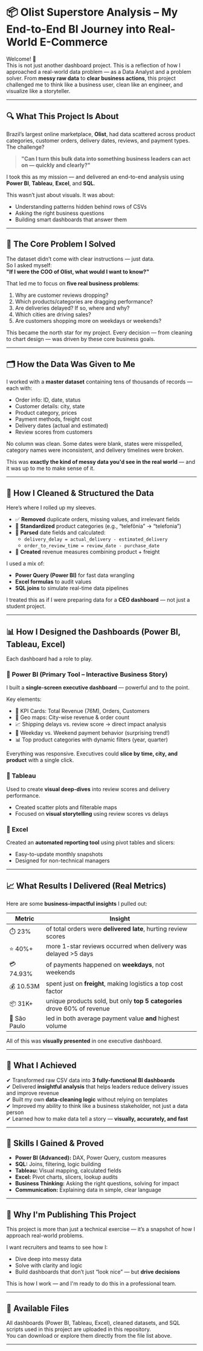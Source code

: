 # 📦 Olist Superstore Analysis – My End-to-End BI Journey into Real-World E-Commerce

Welcome! 👋  
This is not just another dashboard project. This is a reflection of how I approached a real-world data problem — as a Data Analyst and a problem solver. From **messy raw data** to **clear business actions**, this project challenged me to think like a business user, clean like an engineer, and visualize like a storyteller.

---

## 🔍 What This Project Is About

Brazil’s largest online marketplace, **Olist**, had data scattered across product categories, customer orders, delivery dates, reviews, and payment types. The challenge?  
> **"Can I turn this bulk data into something business leaders can act on — quickly and clearly?"**

I took this as my mission — and delivered an end-to-end analysis using **Power BI**, **Tableau**, **Excel**, and **SQL**.

This wasn’t just about visuals. It was about:
- Understanding patterns hidden behind rows of CSVs
- Asking the right business questions
- Building smart dashboards that answer them

---

## 🧠 The Core Problem I Solved

The dataset didn’t come with clear instructions — just data.  
So I asked myself:  
**"If I were the COO of Olist, what would I want to know?"**

That led me to focus on **five real business problems**:
1. Why are customer reviews dropping?
2. Which products/categories are dragging performance?
3. Are deliveries delayed? If so, where and why?
4. Which cities are driving sales?
5. Are customers shopping more on weekdays or weekends?

This became the north star for my project. Every decision — from cleaning to chart design — was driven by these core business goals.

---

## 🗂️ How the Data Was Given to Me

I worked with a **master dataset** containing tens of thousands of records — each with:
- Order info: ID, date, status
- Customer details: city, state
- Product category, prices
- Payment methods, freight cost
- Delivery dates (actual and estimated)
- Review scores from customers

No column was clean. Some dates were blank, states were misspelled, category names were inconsistent, and delivery timelines were broken.

This was **exactly the kind of messy data you'd see in the real world** — and it was up to me to make sense of it.

---

## 🧹 How I Cleaned & Structured the Data

Here’s where I rolled up my sleeves.

- ✅ **Removed** duplicate orders, missing values, and irrelevant fields  
- 🔁 **Standardized** product categories (e.g., “telefônia” → “telefonia”)  
- 📆 **Parsed** date fields and calculated:
  - `delivery_delay = actual_delivery - estimated_delivery`
  - `order_to_review_time = review_date - purchase_date`  
- 💸 **Created** revenue measures combining product + freight

I used a mix of:
- **Power Query (Power BI)** for fast data wrangling
- **Excel formulas** to audit values
- **SQL joins** to simulate real-time data pipelines

I treated this as if I were preparing data for a **CEO dashboard** — not just a student project.

---

## 📊 How I Designed the Dashboards (Power BI, Tableau, Excel)

Each dashboard had a role to play.

### 🔷 Power BI (Primary Tool – Interactive Business Story)
I built a **single-screen executive dashboard** — powerful and to the point.

Key elements:
- 🚀 KPI Cards: Total Revenue (76M), Orders, Customers
- 📍 Geo maps: City-wise revenue & order count
- 📈 Shipping delays vs. review score → direct impact analysis
- 🧾 Weekday vs. Weekend payment behavior (surprising trend!)
- 📊 Top product categories with dynamic filters (year, quarter)

Everything was responsive. Executives could **slice by time, city, and product** with a single click.

### 🔷 Tableau
Used to create **visual deep-dives** into review scores and delivery performance.
- Created scatter plots and filterable maps
- Focused on **visual storytelling** using review scores vs delays

### 🔷 Excel
Created an **automated reporting tool** using pivot tables and slicers:
- Easy-to-update monthly snapshots
- Designed for non-technical managers

---

## 📈 What Results I Delivered (Real Metrics)

Here are some **business-impactful insights** I pulled out:

| Metric | Insight |
|--------|---------|
| ⏱️ 23% | of total orders were **delivered late**, hurting review scores |
| ⭐ 40%+ | more 1-star reviews occurred when delivery was delayed >5 days |
| 💳 74.93% | of payments happened on **weekdays**, not weekends |
| 💰 10.53M | spent just on **freight**, making logistics a top cost factor |
| 📦 31K+ | unique products sold, but only **top 5 categories** drove 60% of revenue |
| 📍 São Paulo | led in both average payment value **and** highest volume |

All of this was **visually presented** in one executive dashboard.

---

## 🏁 What I Achieved

✔ Transformed raw CSV data into **3 fully-functional BI dashboards**  
✔ Delivered **insightful analysis** that helps leaders reduce delivery issues and improve revenue  
✔ Built my own **data-cleaning logic** without relying on templates  
✔ Improved my ability to think like a business stakeholder, not just a data person  
✔ Learned how to make data tell a story — **visually, accurately, and fast**

---

## 💼 Skills I Gained & Proved

- **Power BI (Advanced):** DAX, Power Query, custom measures
- **SQL:** Joins, filtering, logic building
- **Tableau:** Visual mapping, calculated fields
- **Excel:** Pivot charts, slicers, lookup audits
- **Business Thinking:** Asking the right questions, solving for impact
- **Communication:** Explaining data in simple, clear language

---

## 📢 Why I'm Publishing This Project

This project is more than just a technical exercise — it’s a snapshot of how I approach real-world problems.  

I want recruiters and teams to see how I:
- Dive deep into messy data
- Solve with clarity and logic
- Build dashboards that don’t just “look nice” — but **drive decisions**

This is how I work — and I'm ready to do this in a professional team.

---

## 📂 Available Files

All dashboards (Power BI, Tableau, Excel), cleaned datasets, and SQL scripts used in this project are uploaded in this repository.  
You can download or explore them directly from the file list above.

---


